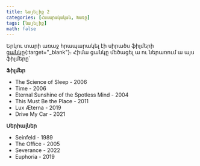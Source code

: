 ```yaml
---
title: Նայելիք 2
categories: [Հասարակական, Խառը]
tags: [նայելիք]
math: false
---
```


Երկու տարի առաջ հրապարակել էի սիրածս ֆիլմերի [ցանկը](/posts/what-to-watch/){:target="\_blank"}։ Հիմա  ցանկը մեծացել ա ու ներառում ա այս ֆիլմերը՝

**Ֆիլմեր**

- The Science of Sleep - 2006
- Time - 2006
- Eternal Sunshine of the Spotless Mind - 2004
- This Must Be the Place - 2011
- Lux Æterna - 2019
- Drive My Car - 2021

**Սերիալներ**

- Seinfeld - 1989
- The Office - 2005
- Severance - 2022
- Euphoria - 2019
